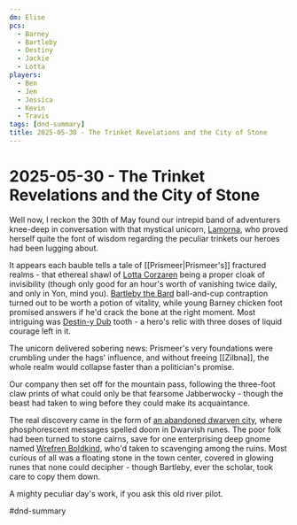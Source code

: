 ```yaml
---
dm: Elise
pcs:
  - Barney
  - Bartleby
  - Destiny
  - Jackie
  - Lotta
players:
  - Ben
  - Jen
  - Jessica
  - Kevin
  - Travis
tags: [dnd-summary]
title: 2025-05-30 - The Trinket Revelations and the City of Stone
---
```


# 2025-05-30 - The Trinket Revelations and the City of Stone

Well now, I reckon the 30th of May found our intrepid band of adventurers knee-deep in conversation with that mystical unicorn, [Lamorna](Lamorna.md), who proved herself quite the font of wisdom regarding the peculiar trinkets our heroes had been lugging about.

It appears each bauble tells a tale of [[Prismeer|Prismeer's]] fractured realms - that ethereal shawl of [Lotta Corzaren](Lotta%20Corzaren.md) being a proper cloak of invisibility (though only good for an hour's worth of vanishing twice daily, and only in Yon, mind you). [Bartleby the Bard](Bartleby%20the%20Bard.md) ball-and-cup contraption turned out to be worth a potion of vitality, while young Barney chicken foot promised answers if he'd crack the bone at the right moment. Most intriguing was [Destin-y Dub](Destin-y%20Dub.md) tooth - a hero's relic with three doses of liquid courage left in it.

The unicorn delivered sobering news: Prismeer's very foundations were crumbling under the hags' influence, and without freeing [[Zilbna]], the whole realm would collapse faster than a politician's promise.

Our company then set off for the mountain pass, following the three-foot claw prints of what could only be that fearsome Jabberwocky - though the beast had taken to wing before they could make its acquaintance.

The real discovery came in the form of [an abandoned dwarven city](Abandoned%20Dwarven%20City.md), where phosphorescent messages spelled doom in Dwarvish runes. The poor folk had been turned to stone cairns, save for one enterprising deep gnome named [Wrefren Boldkind](Wrefren%20Boldkind.md), who'd taken to scavenging among the ruins. Most curious of all was a floating stone in the town center, covered in glowing runes that none could decipher - though Bartleby, ever the scholar, took care to copy them down.

A mighty peculiar day's work, if you ask this old river pilot.

#dnd-summary
